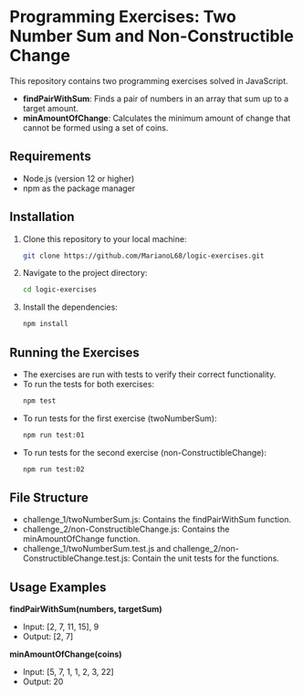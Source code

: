 # Programming Exercises: Two Number Sum and Non-Constructible Change

This repository contains two programming exercises solved in JavaScript.

- **findPairWithSum**: Finds a pair of numbers in an array that sum up to a target amount.
- **minAmountOfChange**: Calculates the minimum amount of change that cannot be formed using a set of coins.

## Requirements

- Node.js (version 12 or higher)
- npm as the package manager

## Installation

1. Clone this repository to your local machine:
   ```bash
   git clone https://github.com/MarianoL68/logic-exercises.git

2. Navigate to the project directory:
   ```bash
   cd logic-exercises

3. Install the dependencies:
    ```bash
    npm install

## Running the Exercises

- The exercises are run with tests to verify their correct functionality.
- To run the tests for both exercises:
  ```bash
  npm test

- To run tests for the first exercise (twoNumberSum):
  ```bash
  npm run test:01

- To run tests for the second exercise (non-ConstructibleChange):
  ```bash
  npm run test:02

## File Structure

- challenge_1/twoNumberSum.js: Contains the findPairWithSum function.
- challenge_2/non-ConstructibleChange.js: Contains the minAmountOfChange function.
- challenge_1/twoNumberSum.test.js and challenge_2/non-ConstructibleChange.test.js: Contain the unit tests for the
  functions.


## Usage Examples

**findPairWithSum(numbers, targetSum)**
- Input: [2, 7, 11, 15], 9
- Output: [2, 7]

**minAmountOfChange(coins)**
- Input: [5, 7, 1, 1, 2, 3, 22]
- Output: 20
